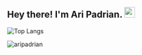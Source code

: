 
<h2> Hey there! I'm Ari Padrian. <img src="https://github.com/souvikguria98/souvikguria98/blob/master/Hi.gif" width="25"></h2>

![Top Langs](https://github-readme-stats.vercel.app/api/top-langs/?username=aripadrian&layout=compact&text_color=daf7dc&bg_color=151515)

<img align="center" src="https://github-readme-stats.vercel.app/api?username=aripadrian&show_icons=true&locale=en" alt="aripadrian" />
